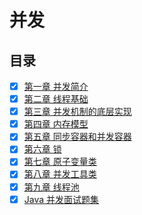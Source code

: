 # 并发

## 目录

* [x] [第一章 并发简介](1-并发简介.md)
* [x] [第二章 线程基础](2-线程基础.md)
* [x] [第三章 并发机制的底层实现](3-并发机制的底层实现.md)
* [x] [第四章 内存模型](4-内存模型.md)
* [x] [第五章 同步容器和并发容器](5-同步容器和并发容器.md)
* [x] [第六章 锁](6-锁.md)
* [x] [第七章 原子变量类](7-原子变量类.md)
* [x] [第八章 并发工具类](8-并发工具类.md)
* [x] [第九章 线程池](9-线程池.md)
* [x] [Java 并发面试题集](Java并发面试题集.md)

